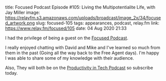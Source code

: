 title: Focused Podcast Episode #105: Living the Multipotentialite Life, with Jay Miller
image: https://relayfm.s3.amazonaws.com/uploads/broadcast/image_2x/34/focused_artwork.png
slug: focused-105
tags: appearances, podcast, relay.fm
link: https://www.relay.fm/focused/105
date: 04 Aug 2020 21:33

I had the privilege of being a guest on the [Focused Podcast](https://www.relay.fm/focused/105).

I really enjoyed chatting with David and Mike and I've learned so much from
them in the past (Going all the way back to the Free Agent days). I'm happy I
was able to share some of my knowledge with their audience. 

Also, They will both be on the [Productivity in Tech
Podcast](https:podcast.productivityintech.com/subscribe) so subscribe today.

